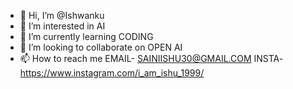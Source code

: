 - 👋 Hi, I’m @Ishwanku
- 👀 I’m interested in AI
- 🌱 I’m currently learning CODING
- 💞️ I’m looking to collaborate on OPEN AI
- 📫 How to reach me EMAIL- SAINIISHU30@GMAIL.COM
                      INSTA- https://www.instagram.com/i_am_ishu_1999/

<!---
Ishwanku/Ishwanku is a ✨ special ✨ repository because its `README.md` (this file) appears on your GitHub profile.
You can click the Preview link to take a look at your changes.
--->
